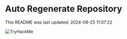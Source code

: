 # Auto Regenerate Repository

This README was last updated: 2024-08-25 11:07:22

 ![TryHackMe](https://tryhackme.com/badge/533634)